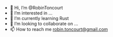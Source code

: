- 👋 Hi, I’m @RobinToncourt
- 👀 I’m interested in ...
- 🌱 I’m currently learning Rust
- 💞️ I’m looking to collaborate on ...
- 📫 How to reach me robin.toncourt@gmail.com

<!---
RobinToncourt/RobinToncourt is a ✨ special ✨ repository because its `README.md` (this file) appears on your GitHub profile.
You can click the Preview link to take a look at your changes.
--->
